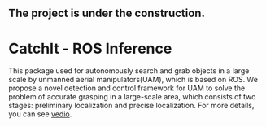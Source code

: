 ## The project is under the construction.
# CatchIt - ROS Inference  
This package used for autonomously search and grab objects in a large scale by unmanned aerial manipulators(UAM), which is based on ROS. We propose a novel detection and control framework for UAM to solve the problem of accurate grasping in a large-scale area, which consists of two stages: preliminary localization and precise localization. For more details, you can see [vedio](https://youtu.be/ycYlgfIKv6s).

